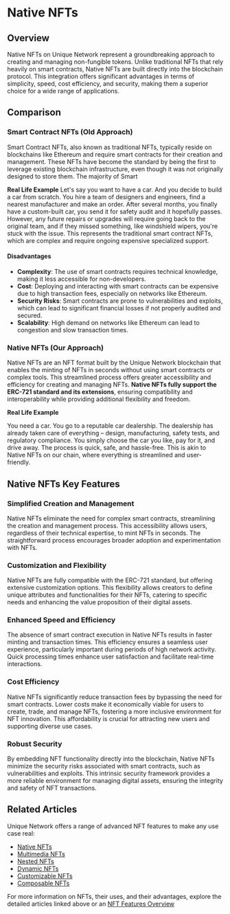 # Native NFTs

## Overview

Native NFTs on Unique Network represent a groundbreaking approach to creating and managing non-fungible tokens. Unlike traditional NFTs that rely heavily on smart contracts, Native NFTs are built directly into the blockchain protocol. This integration offers significant advantages in terms of simplicity, speed, cost efficiency, and security, making them a superior choice for a wide range of applications.

## Comparison

### Smart Contract NFTs (Old Approach)

Smart Contract NFTs, also known as traditional NFTs, typically reside on blockchains like Ethereum and require smart contracts for their creation and management. These NFTs have become the standard by being the first to leverage existing blockchain infrastructure, even though it was not originally designed to store them. The majority of Smart 

**Real Life Example** 
Let's say you want to have a car. And you decide to build a car from scratch. You hire a team of designers and engineers, find a nearest manufacturer and make an order. After several months, you finally have a custom-built car, you send it for safety audit and it hopefully passes. However, any future repairs or upgrades will require going back to the original team, and if they missed something, like windshield wipers, you're stuck with the issue. This represents the traditional smart contract NFTs, which are complex and require ongoing expensive specialized support.

#### Disadvantages
- **Complexity**: The use of smart contracts requires technical knowledge, making it less accessible for non-developers.
- **Cost**: Deploying and interacting with smart contracts can be expensive due to high transaction fees, especially on networks like Ethereum.
- **Security Risks**: Smart contracts are prone to vulnerabilities and exploits, which can lead to significant financial losses if not properly audited and secured.
- **Scalability**: High demand on networks like Ethereum can lead to congestion and slow transaction times.

### Native NFTs (Our Approach)

Native NFTs are an NFT format built by the Unique Network blockchain that enables the minting of NFTs in seconds without using smart contracts or complex tools. This streamlined process offers greater accessibility and efficiency for creating and managing NFTs. **Native NFTs fully support the ERC-721 standard and its extensions**, ensuring compatibility and interoperability while providing additional flexibility and freedom.

**Real Life Example**

You need a car. You go to a reputable car dealership. The dealership has already taken care of everything – design, manufacturing, safety tests, and regulatory compliance. You simply choose the car you like, pay for it, and drive away. The process is quick, safe, and hassle-free. This is akin to Native NFTs on our chain, where everything is streamlined and user-friendly.

## Native NFTs Key Features

### Simplified Creation and Management
Native NFTs eliminate the need for complex smart contracts, streamlining the creation and management process. This accessibility allows users, regardless of their technical expertise, to mint NFTs in seconds. The straightforward process encourages broader adoption and experimentation with NFTs.

### Customization and Flexibility
Native NFTs are fully compatible with the ERC-721 standard, but offering extensive customization options. This flexibility allows creators to define unique attributes and functionalities for their NFTs, catering to specific needs and enhancing the value proposition of their digital assets.

### Enhanced Speed and Efficiency
The absence of smart contract execution in Native NFTs results in faster minting and transaction times. This efficiency ensures a seamless user experience, particularly important during periods of high network activity. Quick processing times enhance user satisfaction and facilitate real-time interactions.

### Cost Efficiency
Native NFTs significantly reduce transaction fees by bypassing the need for smart contracts. Lower costs make it economically viable for users to create, trade, and manage NFTs, fostering a more inclusive environment for NFT innovation. This affordability is crucial for attracting new users and supporting diverse use cases.

### Robust Security
By embedding NFT functionality directly into the blockchain, Native NFTs minimize the security risks associated with smart contracts, such as vulnerabilities and exploits. This intrinsic security framework provides a more reliable environment for managing digital assets, ensuring the integrity and safety of NFT transactions.

## Related Articles
Unique Network offers a range of advanced NFT features to make any use case real:

- [Native NFTs](../nft-features/native.md)
- [Multimedia NFTs](../nft-features/multimedia.md)
- [Nested NFTs](../nft-features/nested.md)
- [Dynamic NFTs](../nft-features/dynamic.md)
- [Customizable NFTs](../nft-features/customizable.md)
- [Composable NFTs](../nft-features/composable.md)

For more information on NFTs, their uses, and their advantages, explore the detailed articles linked above or an [NFT Features Overview](../token-types/nft.md)